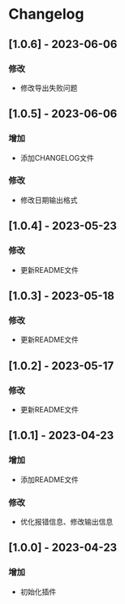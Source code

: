 # Changelog

## [1.0.6] - 2023-06-06

### 修改
- 修改导出失败问题

## [1.0.5] - 2023-06-06

### 增加
- 添加CHANGELOG文件
  
### 修改
- 修改日期输出格式

## [1.0.4] - 2023-05-23

### 修改
- 更新README文件

## [1.0.3] - 2023-05-18

### 修改
- 更新README文件

## [1.0.2] - 2023-05-17

### 修改
- 更新README文件

## [1.0.1] - 2023-04-23

### 增加
- 添加README文件

### 修改
- 优化报错信息、修改输出信息

## [1.0.0] - 2023-04-23

### 增加
- 初始化插件

